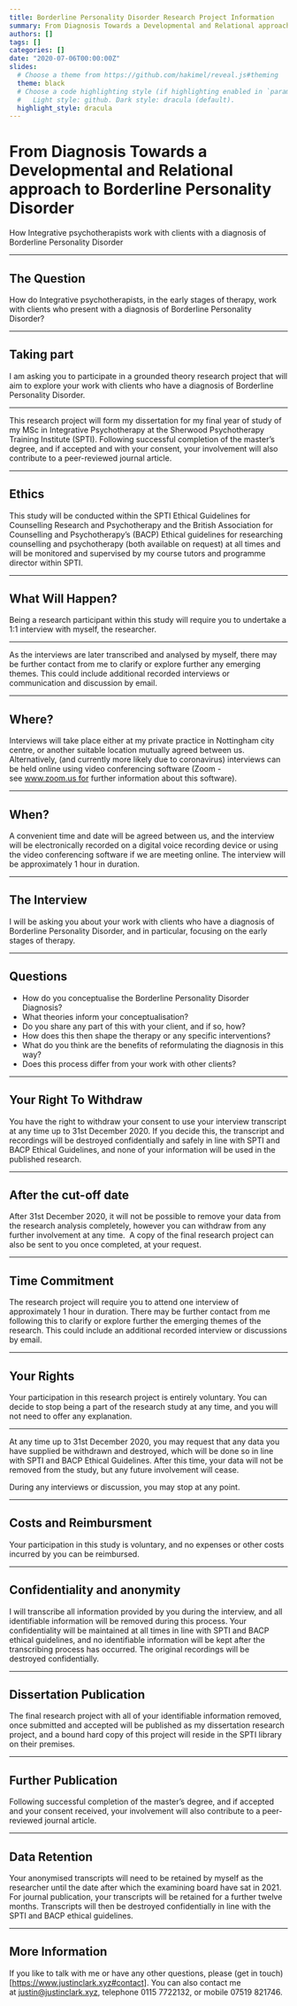 ```yaml
---
title: Borderline Personality Disorder Research Project Information
summary: From Diagnosis Towards a Developmental and Relational approach to Borderline Personality Disorder.  How Integrative psychotherapists work with clients with a diagnosis of Borderline Personality Disorder.
authors: []
tags: []
categories: []
date: "2020-07-06T00:00:00Z"
slides:
  # Choose a theme from https://github.com/hakimel/reveal.js#theming
  theme: black
  # Choose a code highlighting style (if highlighting enabled in `params.toml`)
  #   Light style: github. Dark style: dracula (default).
  highlight_style: dracula
---
```


# From Diagnosis Towards a Developmental and Relational approach to Borderline Personality Disorder

How Integrative psychotherapists work with clients with a diagnosis of Borderline Personality Disorder

---

## The Question

How do Integrative psychotherapists, in the early stages of therapy, work with clients who present with a diagnosis of Borderline Personality Disorder?

---

## Taking part

I am asking you to participate in a grounded theory research project that will aim to explore your work with clients who have a diagnosis of Borderline Personality Disorder.

---

This research project will form my dissertation for my final year of study of my MSc in Integrative Psychotherapy at the Sherwood Psychotherapy Training Institute (SPTI). Following successful completion of the master’s degree, and if accepted and with your consent, your involvement will also contribute to a peer-reviewed journal article.

---

## Ethics

This study will be conducted within the SPTI Ethical Guidelines for Counselling Research and Psychotherapy and the British Association for Counselling and Psychotherapy’s (BACP) Ethical guidelines for researching counselling and psychotherapy (both available on request) at all times and will be monitored and supervised by my course tutors and programme director within SPTI.

---

## What Will Happen?

Being a research participant within this study will require you to undertake a 1:1 interview with myself, the researcher.

---

As the interviews are later transcribed and analysed by myself, there may be further contact from me to clarify or explore further any emerging themes. This could include additional recorded interviews or communication and discussion by email.

---

## Where?

Interviews will take place either at my private practice in Nottingham city centre, or another suitable location mutually agreed between us. Alternatively, (and currently more likely due to coronavirus) interviews can be held online using video conferencing software (Zoom - see www.zoom.us for further information about this software).

---

## When?

A convenient time and date will be agreed between us, and the interview will be electronically recorded on a digital voice recording device or using the video conferencing software if we are meeting online. The interview will be approximately 1 hour in duration. 

---

## The Interview

I will be asking you about your work with clients who have a diagnosis of Borderline Personality Disorder, and in particular, focusing on the early stages of therapy.

---

## Questions

- How do you conceptualise the Borderline Personality Disorder Diagnosis?
- What theories inform your conceptualisation?
- Do you share any part of this with your client, and if so, how?
- How does this then shape the therapy or any specific interventions?
- What do you think are the benefits of reformulating the diagnosis in this way?
- Does this process differ from your work with other clients?

---

## Your Right To Withdraw

You have the right to withdraw your consent to use your interview transcript at any time up to 31st December 2020. If you decide this, the transcript and recordings will be destroyed confidentially and safely in line with SPTI and BACP Ethical Guidelines, and none of your information will be used in the published research.

---

## After the cut-off date

After 31st December 2020, it will not be possible to remove your data from the research analysis completely, however you can withdraw from any further involvement at any time. 
A copy of the final research project can also be sent to you once completed, at your request. 

---

## Time Commitment

The research project will require you to attend one interview of approximately 1 hour in duration. There may be further contact from me following this to clarify or explore further the emerging themes of the research. This could include an additional recorded interview or discussions by email.

---

## Your Rights

Your participation in this research project is entirely voluntary.
You can decide to stop being a part of the research study at any time, and you will not need to offer any explanation.

---

At any time up to 31st December 2020, you may request that any data you have supplied be withdrawn and destroyed, which will be done so in line with SPTI and BACP Ethical Guidelines. After this time, your data will not be removed from the study, but any future involvement will cease.

During any interviews or discussion, you may stop at any point. 

---

## Costs and Reimbursment

Your participation in this study is voluntary, and no expenses or other costs incurred by you can be reimbursed. 

---

## Confidentiality and anonymity

I will transcribe all information provided by you during the interview, and all identifiable information will be removed during this process. Your confidentiality will be maintained at all times in line with SPTI and BACP ethical guidelines, and no identifiable information will be kept after the transcribing process has occurred. The original recordings will be destroyed confidentially.

---

## Dissertation Publication

The final research project with all of your identifiable information removed, once submitted and accepted will be published as my dissertation research project, and a bound hard copy of this project will reside in the SPTI library on their premises. 

---

## Further Publication

Following successful completion of the master’s degree, and if accepted and your consent received, your involvement will also contribute to a peer-reviewed journal article.

---

## Data Retention

Your anonymised transcripts will need to be retained by myself as the researcher until the date after which the examining board have sat in 2021. For journal publication, your transcripts will be retained for a further twelve months. Transcripts will then be destroyed confidentially in line with the SPTI and BACP ethical guidelines.

---

## More Information

If you like to talk with me or have any other questions, please (get in touch)[https://www.justinclark.xyz#contact].
You can also contact me at justin@justinclark.xyz, telephone 0115 7722132, or mobile 07519 821746.
